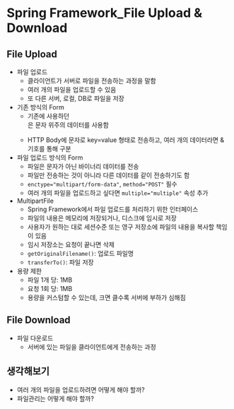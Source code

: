 # Spring Framework_File Upload & Download

## File Upload
* 파일 업로드
    - 클라이언트가 서버로 파일을 전송하는 과정을 말함
    - 여러 개의 파일을 업로드할 수 있음
    - 또 다른 서버, 로컬, DB로 파일을 저장
* 기존 방식의 Form
    - 기존에 사용하던 <form>은 문자 위주의 데이터를 사용함
    - HTTP Body에 문자로 key=value 형태로 전송하고, 여러 개의 데이터라면 & 기호를 통해 구분
* 파일 업로드 방식의 Form
    - 파일은 문자가 아닌 바이너리 데이터를 전송
    - 파일만 전송하는 것이 아니라 다른 데이터를 같이 전송하기도 함
    - `enctype="multipart/form-data"`, `method="POST"` 필수
    - 여러 개의 파일을 업로드하고 싶다면 `multiple="multiple"` 속성 추가
* MultipartFile
    - Spring Framework에서 파일 업로드를 처리하기 위한 인터페이스
    - 파일의 내용은 메모리에 저장되거나, 디스크에 임시로 저장
    - 사용자가 원하는 대로 세션수준 또는 영구 저장소에 파일의 내용을 복사할 책임이 있음
    - 임시 저장소는 요청이 끝나면 삭제
    - `getOriginalFilename()`: 업로드 파일명
    - `transferTo()`: 파일 저장
* 용량 제한
    - 파일 1개 당: 1MB
    - 요청 1회 당: 1MB
    - 용량을 커스텀할 수 있는데, 크면 클수록 서버에 부하가 심해짐

## File Download
* 파일 다운로드
    - 서버에 있는 파일을 클라이언트에게 전송하는 과정

## 생각해보기
* 여러 개의 파일을 업로드하려면 어떻게 해야 할까?
* 파일관리는 어떻게 해야 할까?